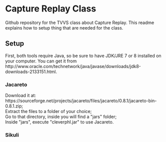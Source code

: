 # Capture Replay Class
<p>
Github repository for the TVVS class about Capture Replay.
This readme explains how to setup thing that are needed for the class.
</p>


## Setup
<p>
First, both tools require Java, so be sure to have JDK/JRE 7 or 8 installed on your computer. You can get it from http://www.oracle.com/technetwork/java/javase/downloads/jdk8-downloads-2133151.html.
</p>

### Jacareto
<p>
Download it at: https://sourceforge.net/projects/jacareto/files/jacareto/0.8.1/jacareto-bin-0.8.1.zip;<br>
Extract the files to a folder of your choice;<br>
Go to that directory, inside you will find a "jars" folder;<br>
Inside "jars", execute "cleverphl.jar" to use Jacareto.
</p>

### Sikuli
<p>

</p>
